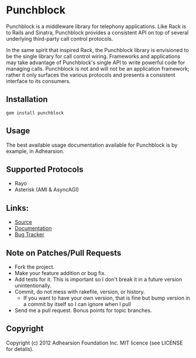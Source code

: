# Punchblock
Punchblock is a middleware library for telephony applications. Like Rack is to Rails and Sinatra, Punchblock provides a consistent API on top of several underlying third-party call control protocols.

In the same spirit that inspired Rack, the Punchblock library is envisioned to be the single library for call control wiring. Frameworks and applications may take advantage of Punchblock's single API to write powerful code for managing calls. Punchblock is not and will not be an application framework; rather it only surfaces the various protocols and presents a consistent interface to its consumers.

## Installation
    gem install punchblock

## Usage

The best available usage documentation available for Punchblock is by example, in Adhearsion.

## Supported Protocols

* Rayo
* Asterisk (AMI & AsyncAGI)

## Links:
* [Source](https://github.com/adhearsion/punchblock)
* [Documentation](http://rdoc.info/github/adhearsion/punchblock/master/frames)
* [Bug Tracker](https://github.com/adhearsion/punchblock/issues)

## Note on Patches/Pull Requests

* Fork the project.
* Make your feature addition or bug fix.
* Add tests for it. This is important so I don't break it in a future version unintentionally.
* Commit, do not mess with rakefile, version, or history.
  * If you want to have your own version, that is fine but bump version in a commit by itself so I can ignore when I pull
* Send me a pull request. Bonus points for topic branches.

## Copyright

Copyright (c) 2012 Adhearsion Foundation Inc. MIT licence (see LICENSE for details).
